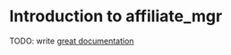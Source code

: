 # Introduction to affiliate_mgr

TODO: write [great documentation](http://jacobian.org/writing/what-to-write/)
